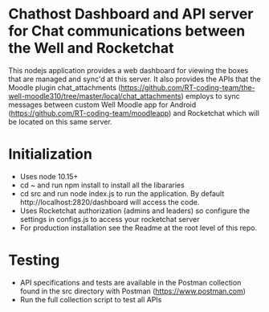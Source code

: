 # Chathost Dashboard and API server for Chat communications between the Well and Rocketchat

This nodejs application provides a web dashboard for viewing the boxes that are managed and sync'd at this server.  It also provides the APIs that the Moodle plugin chat_attachments (https://github.com/RT-coding-team/the-well-moodle310/tree/master/local/chat_attachments) employs to sync messages between custom Well Moodle app for Android (https://github.com/RT-coding-team/moodleapp) and Rocketchat which will be located on this same server.

# Initialization
* Uses node 10.15+
* cd ~ and run npm install to install all the libararies
* cd src and run node index.js to run the application.  By default http://localhost:2820/dashboard will access the code.
* Uses Rocketchat authorization (admins and leaders) so configure the settings in configs.js to access your rocketchat server
* For production installation see the Readme at the root level of this repo.

# Testing
* API specifications and tests are available in the Postman collection found in the src directory with Postman (https://www.postman.com)
* Run the full collection script to test all APIs
